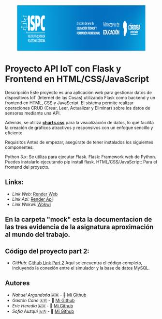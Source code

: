 <figure><img src="./ispc.jpeg" alt="logo" style="height: 150px;"></figure>

# Proyecto API IoT con Flask y Frontend en HTML/CSS/JavaScript
Descripción
Este proyecto es una aplicación web para gestionar datos de dispositivos IoT (Internet de las Cosas) utilizando Flask como backend y un frontend en HTML, CSS y JavaScript. El sistema permite realizar operaciones CRUD (Crear, Leer, Actualizar y Eliminar) sobre los datos de sensores mediante una API.

Además, se utiliza [**charts.css**](https://chartscss.org/) para la visualización de datos, lo que facilita la creación de gráficos atractivos y responsivos con un enfoque sencillo y eficiente.

Requisitos
Antes de empezar, asegúrate de tener instalados los siguientes componentes:

Python 3.x: Se utiliza para ejecutar Flask.
Flask: Framework web de Python. Puedes instalarlo ejecutando pip install flask.
HTML/CSS/JavaScript: Para el frontend del proyecto.

## Links: 
- *Link Web:* [Render Web](https://iot-lot-2-web.onrender.com/)
- *Link Api:* [Render Api](https://iot-lot-2.onrender.com/data)
- *Link Wokwi:* [Wokwi](https://wokwi.com/projects/406401817182924801)

## En la carpeta "mock" esta la documentacion de las tres evidencia de la asignatura aproximación al mundo del trabajo.

## Código del proyecto part 2:
- *GitHub:* [Github Link Part 2](https://github.com/Aubar48/iot_lot_2)
Aquí se encuentra el código completo, incluyendo la conexión entre el simulador y la base de datos MySQL. 

## Autores

- *Nahuel Argandoña* 🇦🇷 - 🐣 [Mi Github](https://github.com/Aubar48)
- *Gastón Cane* 🇦🇷 - 🐣 [Mi Github](https://github.com/GasmauC)
- *Eric Heredia* 🇦🇷 - 🐣 [Mi Github](https://github.com/Eric-Heredia)
- *Sofia Auzqui* 🇦🇷 - 🐣 [Mi Github](https://github.com/Sofyauzqui)

